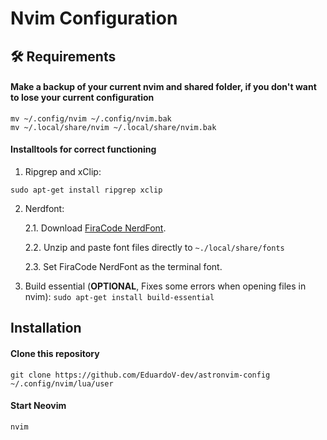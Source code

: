 # Nvim Configuration

## 🛠️ Requirements

#### Make a backup of your current nvim and shared folder, if you don't want to lose your current configuration

```shell
mv ~/.config/nvim ~/.config/nvim.bak
mv ~/.local/share/nvim ~/.local/share/nvim.bak
```

#### Installtools for correct functioning

1. Ripgrep and xClip:

```shell
sudo apt-get install ripgrep xclip
```

2. Nerdfont:

   2.1. Download [FiraCode NerdFont](https://github.com/ryanoasis/nerd-fonts/releases/download/v3.0.0/FiraCode.zip).

   2.2. Unzip and paste font files directly to `~./local/share/fonts`

   2.3. Set FiraCode NerdFont as the terminal font.

3. Build essential (**OPTIONAL**, Fixes some errors when opening files in nvim): `sudo apt-get install build-essential`

## Installation

#### Clone this repository

```shell
git clone https://github.com/EduardoV-dev/astronvim-config ~/.config/nvim/lua/user
```

#### Start Neovim

```shell
nvim
```
